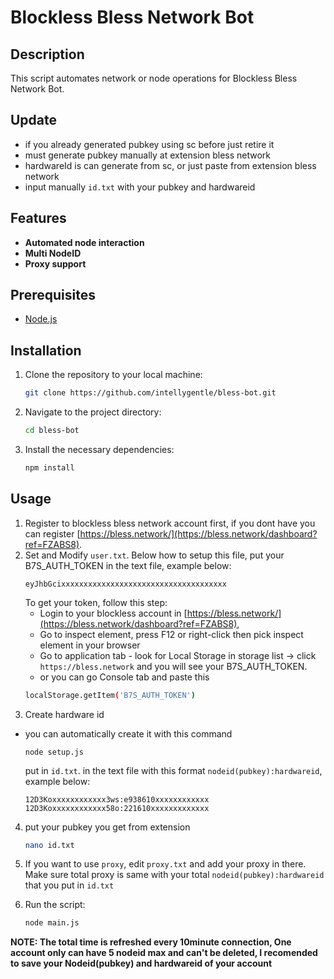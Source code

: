 # Blockless Bless Network Bot 

## Description
This script automates network or node operations for Blockless Bless Network Bot.

## Update

- if you already generated pubkey using sc before just retire it
- must generate pubkey manually at extension bless network
- hardwareId is can generate from sc, or just paste from extension bless network
- input manually `id.txt` with your pubkey and hardwareid

## Features
- **Automated node interaction**
- **Multi NodeID**
- **Proxy support**

## Prerequisites
- [Node.js](https://nodejs.org/)

## Installation

1. Clone the repository to your local machine:
   ```bash
   git clone https://github.com/intellygentle/bless-bot.git
   ```
2. Navigate to the project directory:
	```bash
	cd bless-bot
	```
3. Install the necessary dependencies:
	```bash
	npm install
	```

## Usage
1. Register to blockless bless network account first, if you dont have you can register [https://bless.network/](https://bless.network/dashboard?ref=FZABS8).
2. Set and Modify `user.txt`. Below how to setup this file, put your B7S_AUTH_TOKEN in the text file, example below:
	```
	eyJhbGcixxxxxxxxxxxxxxxxxxxxxxxxxxxxxxxxxxxxx
	```
	To get your token, follow this step:
	- Login to your blockless account in [https://bless.network/](https://bless.network/dashboard?ref=FZABS8), 
	- Go to inspect element, press F12 or right-click then pick inspect element in your browser
	- Go to application tab - look for Local Storage in storage list -> click `https://bless.network` and you will see your B7S_AUTH_TOKEN.
	- or you can go Console tab and paste this 
	```bash
	localStorage.getItem('B7S_AUTH_TOKEN')
	```
3. Create hardware id
- you can automatically create it with this command
    ```
    node setup.js
    ```
	put in `id.txt`. in the text file with this format `nodeid(pubkey):hardwareid`, example below:
	```
 	12D3Koxxxxxxxxxxxx3ws:e938610xxxxxxxxxxxx
	12D3Koxxxxxxxxxxxx58o:221610xxxxxxxxxxxxx
 	```
4. put your pubkey you get from extension
	```bash
	nano id.txt
	```

5. If you want to use `proxy`, edit `proxy.txt` and add your proxy in there. Make sure total proxy is same with your total `nodeid(pubkey):hardwareid` that you put in `id.txt` 
6. Run the script:
	```bash
	node main.js
	```
**NOTE: The total time is refreshed every 10minute connection, One account only can have 5 nodeid max and can't be deleted, I recomended to save your Nodeid(pubkey) and hardwareid of your account**
